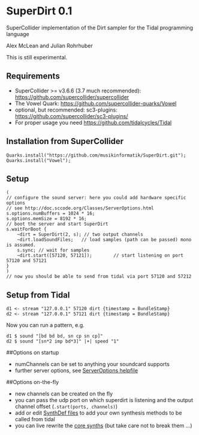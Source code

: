 # SuperDirt 0.1
SuperCollider implementation of the Dirt sampler for the Tidal programming language

Alex McLean and Julian Rohrhuber

This is still experimental.

## Requirements

* SuperCollider >= v3.6.6 (3.7 much recommended): https://github.com/supercollider/supercollider
* The Vowel Quark: https://github.com/supercollider-quarks/Vowel
* optional, but recommended: sc3-plugins: https://github.com/supercollider/sc3-plugins/
* For proper usage you need https://github.com/tidalcycles/Tidal

## Installation from SuperCollider
```
Quarks.install("https://github.com/musikinformatik/SuperDirt.git");
Quarks.install("Vowel");
```

## Setup
```
(
// configure the sound server: here you could add hardware specific options
// see http://doc.sccode.org/Classes/ServerOptions.html
s.options.numBuffers = 1024 * 16;
s.options.memSize = 8192 * 16;
// boot the server and start SuperDirt
s.waitForBoot {
	~dirt = SuperDirt(2, s); // two output channels
	~dirt.loadSoundFiles;	// load samples (path can be passed) mono is assumed.
	s.sync; // wait for samples
	~dirt.start([57120, 57121]);		// start listening on port 57120 and 57121
}
)
// now you should be able to send from tidal via port 57120 and 57212
```

## Setup from Tidal
```
d1 <- stream "127.0.0.1" 57120 dirt {timestamp = BundleStamp}
d2 <- stream "127.0.0.1" 57121 dirt {timestamp = BundleStamp}
```
Now you can run a pattern, e.g.
```
d1 $ sound "[bd bd bd, sn cp sn cp]"
d2 $ sound "[sn*2 imp bd*3]" |+| speed "1"
```

##Options on startup
- numChannels can be set to anything your soundcard supports
- further server options, see [ServerOptions helpfile](http://doc.sccode.org/Classes/ServerOptions.html)

##Options on-the-fly
- new channels can be created on the fly
- you can pass the udp port on which superdirt is listening and the output channel offset (```.start(ports, channels)```)
- add or edit [SynthDef files](https://github.com/musikinformatik/SuperDirt/blob/master/synths/default-synths.scd) to add your own synthesis methods to be called from tidal
- you can live rewrite the [core synths](https://github.com/musikinformatik/SuperDirt/blob/master/synths/core-synths.scd) (but take care not to break them ...)
